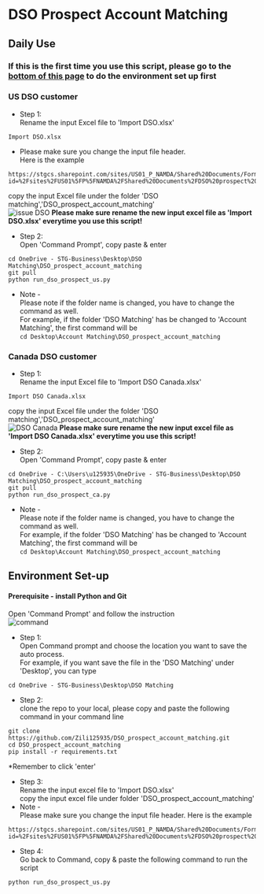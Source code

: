 # DSO Prospect Account Matching

## Daily Use
### If this is the first time you use this script, please go to the [bottom of this page](https://github.com/Zili125935/DSO_prospect_account_matching/tree/main?tab=readme-ov-file#environment-set-up) to do the environment set up first

### US DSO customer
* Step 1:\
Rename the input Excel file to 'Import DSO.xlsx'
```
Import DSO.xlsx
```
* Please make sure you change the input file header. \
Here is the example
```
https://stgcs.sharepoint.com/sites/US01_P_NAMDA/Shared%20Documents/Forms/AllItems.aspx?id=%2Fsites%2FUS01%5FP%5FNAMDA%2FShared%20Documents%2FDSO%20prospect%20check%2FTemplate&viewid=2aab679b%2De916%2D4a18%2D9229%2D7d6e45206e57
```
copy the input Excel file under the folder 'DSO matching','DSO_prospect_account_matching'\
![issue DSO](https://github.com/Zili125935/DSO_prospect_account_matching/assets/107199759/a5e4e3fa-e5a7-4a56-a34f-5489f71949ad)
**Please make sure rename the new input excel file as 'Import DSO.xlsx' everytime you use this script!**

* Step 2:\
Open 'Command Prompt', copy paste & enter
```
cd OneDrive - STG-Business\Desktop\DSO Matching\DSO_prospect_account_matching
git pull
python run_dso_prospect_us.py
```
* Note - \
Please note if the folder name is changed, you have to change the command as well.\
For example, if the folder 'DSO Matching' has be changed to 'Account Matching', the first command will be\
```cd Desktop\Account Matching\DSO_prospect_account_matching```

### Canada DSO customer
* Step 1:\
Rename the input Excel file to 'Import DSO Canada.xlsx'
```
Import DSO Canada.xlsx
```
copy the input Excel file under the folder 'DSO matching','DSO_prospect_account_matching'\
![DSO Canada](https://github.com/Zili125935/DSO_prospect_account_matching/assets/107199759/ff75e5d4-7c20-48f4-b29e-43ef37571bae)
**Please make sure rename the new input excel file as 'Import DSO Canada.xlsx' everytime you use this script!**

* Step 2:\
Open 'Command Prompt', copy paste & enter
```
cd OneDrive - C:\Users\u125935\OneDrive - STG-Business\Desktop\DSO Matching\DSO_prospect_account_matching
git pull
python run_dso_prospect_ca.py
```
* Note - \
Please note if the folder name is changed, you have to change the command as well.\
For example, if the folder 'DSO Matching' has be changed to 'Account Matching', the first command will be\
```cd Desktop\Account Matching\DSO_prospect_account_matching```

## Environment Set-up
#### Prerequisite - install Python and Git

Open 'Command Prompt' and follow the instruction\
![command](https://github.com/Zili125935/semi_auto_process/assets/107199759/0686dfed-c293-4395-8ca9-ffecd353f1cc)


* Step 1:\
 Open Command prompt and choose the location you want to save the auto process.\
 For example, if you want save the file in the 'DSO Matching' under 'Desktop', you can type 
```
cd OneDrive - STG-Business\Desktop\DSO Matching
```
* Step 2:\
 clone the repo to your local, please copy and paste the following command in your command line
```
git clone https://github.com/Zili125935/DSO_prospect_account_matching.git
cd DSO_prospect_account_matching
pip install -r requirements.txt
```
*Remember to click 'enter'
* Step 3:\
Rename the input excel file to 'Import DSO.xlsx' \
copy the input excel file under folder 'DSO_prospect_account_matching'
* Note -\
Please make sure you change the input file header. Here is the example
```
https://stgcs.sharepoint.com/sites/US01_P_NAMDA/Shared%20Documents/Forms/AllItems.aspx?id=%2Fsites%2FUS01%5FP%5FNAMDA%2FShared%20Documents%2FDSO%20prospect%20check%2FTemplate&viewid=2aab679b%2De916%2D4a18%2D9229%2D7d6e45206e57
```

* Step 4:\
Go back to Command, copy & paste the following command to run the script
```
python run_dso_prospect_us.py
